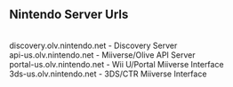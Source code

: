 <h2>Nintendo Server Urls</h2><br>
discovery.olv.nintendo.net - Discovery Server<br>
api-us.olv.nintendo.net - Miiverse/Olive API Server<br>
portal-us.olv.nintendo.net - Wii U/Portal Miiverse Interface<br>
3ds-us.olv.nintendo.net - 3DS/CTR Miiverse Interface
